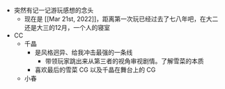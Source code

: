 - 突然有记一记游玩感想的念头
	- 现在是 [[Mar 21st, 2022]]，距离第一次玩已经过去了七八年吧，在大二还是大三的12月，一个人的寝室
- CC
	- 千晶
		- 是风格迥异、给我冲击最强的一条线
			- 带领玩家跳出来从第三者的视角审视剧情。了解雪菜的本质
		- 喜欢最后的雪菜 CG 以及千晶在舞台上的 CG
	- 小春